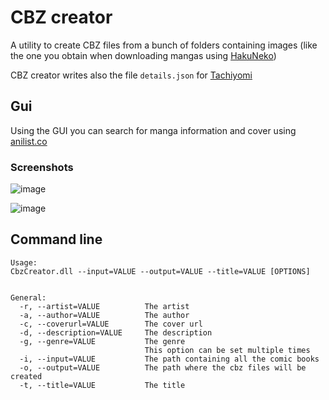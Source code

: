 # CBZ creator

A utility to create CBZ files from a bunch of folders containing images (like the one you obtain when downloading mangas using [HakuNeko](https://hakuneko.download/))

CBZ creator writes also the file `details.json` for [Tachiyomi](https://tachiyomi.org/)

## Gui
Using the GUI you can search for manga information and cover using [anilist.co](https://anilist.co/)

### Screenshots
![image](https://user-images.githubusercontent.com/289552/234217536-2f768589-aee6-432e-aa7e-7960feb26216.png)

![image](https://user-images.githubusercontent.com/289552/234217621-c5355c42-e35d-431f-8f9e-0edfdf5f60fe.png)

## Command line
```
Usage:
CbzCreator.dll --input=VALUE --output=VALUE --title=VALUE [OPTIONS]


General:
  -r, --artist=VALUE          The artist
  -a, --author=VALUE          The author
  -c, --coverurl=VALUE        The cover url
  -d, --description=VALUE     The description
  -g, --genre=VALUE           The genre
                              This option can be set multiple times
  -i, --input=VALUE           The path containing all the comic books
  -o, --output=VALUE          The path where the cbz files will be created
  -t, --title=VALUE           The title

```

